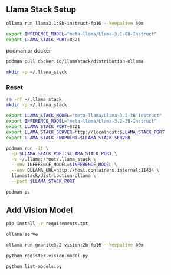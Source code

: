 ## Llama Stack Setup


```bash
ollama run llama3.1:8b-instruct-fp16 --keepalive 60m
```

```bash
export INFERENCE_MODEL="meta-llama/Llama-3.1-8B-Instruct"
export LLAMA_STACK_PORT=8321
```

podman or docker

```bash
podman pull docker.io/llamastack/distribution-ollama
```

```bash
mkdir -p ~/.llama_stack
```

### Reset

```bash
rm -rf ~/.llama_stack
mkdir -p ~/.llama_stack
```

```bash
export LLAMA_STACK_MODEL="meta-llama/Llama-3.2-3B-Instruct"
export INFERENCE_MODEL="meta-llama/Llama-3.2-3B-Instruct"
export LLAMA_STACK_PORT=8321
export LLAMA_STACK_SERVER=http://localhost:$LLAMA_STACK_PORT
export LLAMA_STACK_ENDPOINT=$LLAMA_STACK_SERVER
```

```bash
podman run -it \
  -p $LLAMA_STACK_PORT:$LLAMA_STACK_PORT \
  -v ~/.llama:/root/.llama_stack \
  --env INFERENCE_MODEL=$INFERENCE_MODEL \
  --env OLLAMA_URL=http://host.containers.internal:11434 \
  llamastack/distribution-ollama \
  --port $LLAMA_STACK_PORT
```

```bash
podman ps
```

## Add Vision Model

```bash
pip install -r requirements.txt
```

```bash
ollama serve
```

```bash
ollama run granite3.2-vision:2b-fp16 --keepalive 60m
```

```bash
python register-vision-model.py
```
```bash
python list-models.py
```
